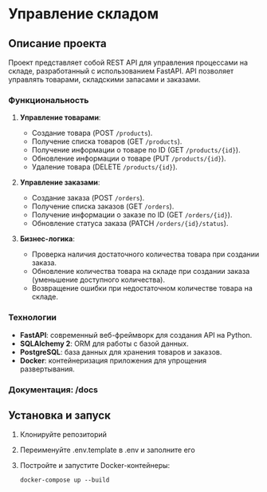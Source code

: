 # Управление складом

## Описание проекта
Проект представляет собой REST API для управления процессами на складе, разработанный с использованием FastAPI. 
API позволяет управлять товарами, складскими запасами и заказами.

### Функциональность

1. **Управление товарами**:
    - Создание товара (POST `/products`).
    - Получение списка товаров (GET `/products`).
    - Получение информации о товаре по ID (GET `/products/{id}`).
    - Обновление информации о товаре (PUT `/products/{id}`).
    - Удаление товара (DELETE `/products/{id}`).

2. **Управление заказами**:
    - Создание заказа (POST `/orders`).
    - Получение списка заказов (GET `/orders`).
    - Получение информации о заказе по ID (GET `/orders/{id}`).
    - Обновление статуса заказа (PATCH `/orders/{id}/status`).

3. **Бизнес-логика**:
    - Проверка наличия достаточного количества товара при создании заказа.
    - Обновление количества товара на складе при создании заказа (уменьшение доступного количества).
    - Возвращение ошибки при недостаточном количестве товара на складе.

### Технологии
- **FastAPI**: современный веб-фреймворк для создания API на Python.
- **SQLAlchemy 2**: ORM для работы с базой данных.
- **PostgreSQL**: база данных для хранения товаров и заказов.
- **Docker**: контейнеризация приложения для упрощения развертывания.

### Документация: /docs

## Установка и запуск

1. Клонируйте репозиторий

2. Переименуйте .env.template в .env и заполните его 

3. Постройте и запустите Docker-контейнеры:
    ```
    docker-compose up --build
    ```

